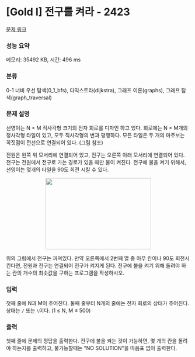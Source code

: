 # [Gold I] 전구를 켜라 - 2423 

[문제 링크](https://www.acmicpc.net/problem/2423) 

### 성능 요약

메모리: 35492 KB, 시간: 496 ms

### 분류

0-1 너비 우선 탐색(0_1_bfs), 다익스트라(dijkstra), 그래프 이론(graphs), 그래프 탐색(graph_traversal)

### 문제 설명

<p>선영이는 N × M 직사각형 크기의 전자 회로를 디자인 하고 있다. 회로에는 N × M개의 정사각형 타일이 있고, 모두 직사각형의 변과 평행하다. 모든 타일은 두 개의 마주보는 꼭짓점이 전선으로 연결되어 있다. (그림 참조)</p>

<p>전원은 왼쪽 위 모서리에 연결되어 있고, 전구는 오른쪽 아래 모서리에 연결되어 있다. 전구는  전원에서 전구로 가는 경로가 있을 때만 불이 켜진다. 전구에 불을 켜기 위해서, 선영이는 몇개의 타일을 90도 회전 시킬 수 있다.</p>

<p style="text-align: center;"><img alt="" src="https://upload.acmicpc.net/46c9ed9e-27e3-4e32-a144-0962b813347e/-/preview/" style="width: 289px; height: 195px;"></p>

<p>위의 그림에서 전구는 꺼져있다. 만약 오른쪽에서 2번째 열 중 아무 칸이나 90도 회전시킨다면, 전원과 전구는 연결되어 전구가 켜지게 된다. 전구에 불을 켜기 위해 돌려야 하는 칸의 개수의 최솟값을 구하는 프로그램을 작성하시오.</p>

### 입력 

 <p>첫째 줄에 N과 M이 주어진다. 둘째 줄부터 N개의 줄에는 전자 회로의 상태가 주어진다. 상태는 <code>/</code> 또는 <code>\</code>이다. (1 ≤ N, M ≤ 500)</p>

### 출력 

 <p>첫째 줄에 문제의 정답을 출력한다. 전구에 불을 켜는 것이 가능하면, 몇 개의 칸을 돌려야 하는지를 출력하고, 불가능할때는 "NO SOLUTION"을 따옴표 없이 출력한다.</p>

